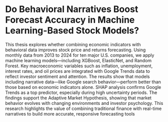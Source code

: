 # Do Behavioral Narratives Boost Forecast Accuracy in Machine Learning-Based Stock Models?
This thesis explores whether combining economic indicators with behavioral data improves stock price and returns forecasting. Using monthly data from 2013 to 2024 for ten major U.S. companies, we apply machine learning models—including XGBoost, ElasticNet, and Random Forest. Key macroeconomic variables such as inflation, unemployment, interest rates, and oil prices are integrated with Google Trends data to reflect investor sentiment and attention. The results show that models including narrative data—like Google search behavior—perform better than those based on economic indicators alone. SHAP analysis confirms Google Trends as a top predictor, especially during high uncertainty periods. The findings support the Adaptive Market Hypothesis, showing that market behavior evolves with changing environments and investor psychology. This research highlights the value of combining traditional finance with real-time narratives to build more accurate, responsive forecasting tools
